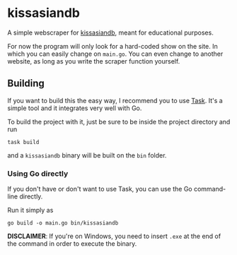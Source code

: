 # kissasiandb

A simple webscraper for [kissasiandb](https://kissasiandb.com), meant for educational purposes.

For now the program will only look for a hard-coded show on the site. In which you can easily change on `main.go`. You can even change to another website, as long as you write the scraper function yourself.

## Building
If you want to build this the easy way, I recommend you to use [Task](https://github.com/go-task/task). It's a simple tool and it integrates very well with Go.

To build the project with it, just be sure to be inside the project directory and run

```
task build
```

and a `kissasiandb` binary will be built on the `bin` folder.

### Using Go directly
If you don't have or don't want to use Task, you can use the Go command-line directly.

Run it simply as

```
go build -o main.go bin/kissasiandb
```

__DISCLAIMER__: If you're on Windows, you need to insert `.exe` at the end of the command in order to execute the binary.